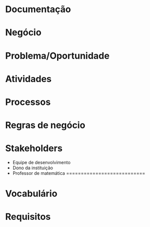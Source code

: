 # Documentação
Negócio 
=============

Problema/Oportunidade
=====================

Atividades
==========

Processos
==========

Regras de negócio
==================

Stakeholders
============

- Equipe de desenvolvimento
- Dono da instituição 
- Professor de matemática
===========================

Vocabulário
============

Requisitos
===========


